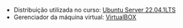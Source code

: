 * Distribuição utilizada no curso: [Ubuntu Server 22.04.1LTS](https://ubuntu.com/download/server)
* Gerenciador da máquina virtual: [VirtualBOX](https://www.virtualbox.org/)
